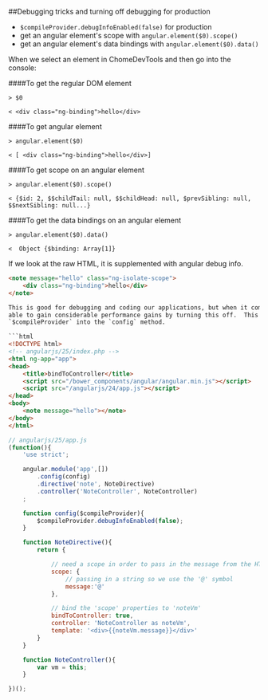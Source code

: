 ##Debugging tricks and turning off debugging for production
* `$compileProvider.debugInfoEnabled(false)` for production
* get an angular element's scope with `angular.element($0).scope()`
* get an angular element's data bindings with `angular.element($0).data()`


When we select an element in ChomeDevTools and then go into the console:

####To get the regular DOM element
```shell
> $0

< <div class="ng-binding">hello</div>
```

####To get angular element
```shell
> angular.element($0)

< [ <div class="ng-binding">hello</div>]
```

####To get scope on an angular element
```shell
> angular.element($0).scope()

< {$id: 2, $$childTail: null, $$childHead: null, $prevSibling: null, $$nextSibling: null...}
```

####To get the data bindings on an angular element
```shell
> angular.element($0).data()

<  Object {$binding: Array[1]}
```


If we look at the raw HTML, it is supplemented with angular debug info.

```html
<note message="hello" class="ng-isolate-scope">
    <div class="ng-binding">hello</div>
</note>

This is good for debugging and coding our applications, but when it comes to our production code, we are 
able to gain considerable performance gains by turning this off.  This is done by injecting 
`$compileProvider` into the `config` method.

```html
<!DOCTYPE html>
<!-- angularjs/25/index.php -->
<html ng-app="app">
<head>
    <title>bindToController</title>
    <script src="/bower_components/angular/angular.min.js"></script>
    <script src="/angularjs/24/app.js"></script>
</head>
<body>
    <note message="hello"></note>
</body>
</html>
```

```javascript
// angularjs/25/app.js
(function(){
    'use strict';

    angular.module('app',[])
        .config(config)
        .directive('note', NoteDirective)
        .controller('NoteController', NoteController)
    ;

    function config($compileProvider){
        $compileProvider.debugInfoEnabled(false);
    }

    function NoteDirective(){
        return {

            // need a scope in order to pass in the message from the HTML
            scope: {
                // passing in a string so we use the '@' symbol
                message:'@'
            },

            // bind the 'scope' properties to 'noteVm'
            bindToController: true,
            controller: 'NoteController as noteVm',
            template: '<div>{{noteVm.message}}</div>'
        }
    }

    function NoteController(){
        var vm = this;
    }

})();
```





